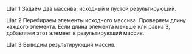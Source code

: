 Шаг 1
Задаём два массива: исходный и пустой результирующий.

Шаг 2
Перебираем элементы исходного массива. Проверяем длину каждого элемента. Если длина элемента меньше или равна 3, добавляем этот элемент в результирующий массив.

Шаг 3
Выводим результирующий массив.